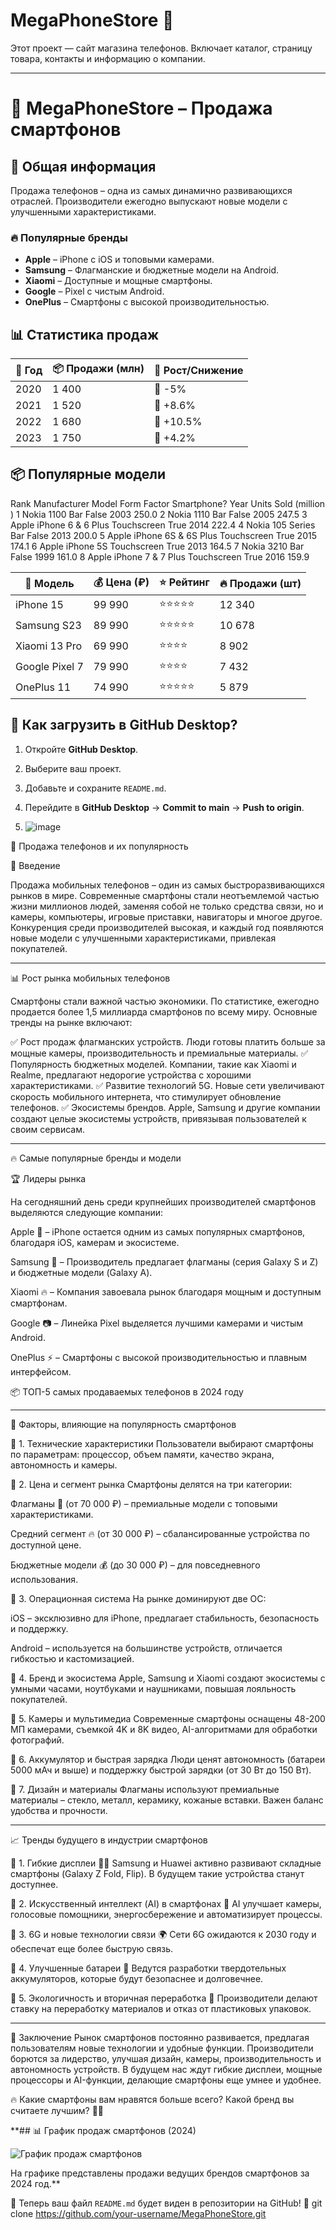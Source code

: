 # MegaPhoneStore 📱

Этот проект — сайт магазина телефонов. Включает каталог, страницу товара, контакты и информацию о компании.

---
# 📱 MegaPhoneStore – Продажа смартфонов  

## 📌 Общая информация  
Продажа телефонов – одна из самых динамично развивающихся отраслей. Производители ежегодно выпускают новые модели с улучшенными характеристиками.  

### 🔥 Популярные бренды  
- **Apple** – iPhone с iOS и топовыми камерами.  
- **Samsung** – Флагманские и бюджетные модели на Android.  
- **Xiaomi** – Доступные и мощные смартфоны.  
- **Google** – Pixel с чистым Android.  
- **OnePlus** – Смартфоны с высокой производительностью.  

## 📊 Статистика продаж  

| 📅 Год   | 📦 Продажи (млн) | 🔼 Рост/Снижение |
|---------|----------------|----------------|
| 2020    | 1 400          | 🔽 -5%        |
| 2021    | 1 520          | 🔼 +8.6%      |
| 2022    | 1 680          | 🔼 +10.5%     |
| 2023    | 1 750          | 🔼 +4.2%      |

## 📦 Популярные модели  
Rank	Manufacturer	Model	Form Factor	Smartphone?	Year	Units Sold (million )
	1	Nokia	1100	Bar	False	2003	250.0
	2	Nokia	1110	Bar	False	2005	247.5
	3	Apple	iPhone 6 & 6 Plus	Touchscreen	True	2014	222.4
	4	Nokia	105 Series	Bar	False	2013	200.0
	5	Apple	iPhone 6S & 6S Plus	Touchscreen	True	2015	174.1
	6	Apple	iPhone 5S	Touchscreen	True	2013	164.5
	7	Nokia	3210	Bar	False	1999	161.0
  8	Apple	iPhone 7 & 7 Plus	Touchscreen	True	2016	159.9

| 📱 Модель         | 💰 Цена (₽) | ⭐ Рейтинг | 🔥 Продажи (шт) |
|------------------|------------|-----------|----------------|
| iPhone 15       | 99 990      | ⭐⭐⭐⭐⭐     | 12 340         |
| Samsung S23     | 89 990      | ⭐⭐⭐⭐⭐     | 10 678         |
| Xiaomi 13 Pro   | 69 990      | ⭐⭐⭐⭐      | 8 902          |
| Google Pixel 7  | 79 990      | ⭐⭐⭐⭐      | 7 432          |
| OnePlus 11      | 74 990      | ⭐⭐⭐⭐⭐     | 5 879          |

## 🚀 Как загрузить в GitHub Desktop?  

1. Откройте **GitHub Desktop**.  
2. Выберите ваш проект.  
3. Добавьте и сохраните `README.md`.  
4. Перейдите в **GitHub Desktop** → **Commit to main** → **Push to origin**.

5. ![image](https://github.com/user-attachments/assets/b157cb3e-7754-4a59-a14e-8738417525c2)

📱 Продажа телефонов и их популярность

📌 Введение

Продажа мобильных телефонов – один из самых быстроразвивающихся рынков в мире. Современные смартфоны стали неотъемлемой частью жизни миллионов людей, заменяя собой не только средства связи, но и камеры, компьютеры, игровые приставки, навигаторы и многое другое. Конкуренция среди производителей высокая, и каждый год появляются новые модели с улучшенными характеристиками, привлекая покупателей.


---

📊 Рост рынка мобильных телефонов

Смартфоны стали важной частью экономики. По статистике, ежегодно продается более 1,5 миллиарда смартфонов по всему миру. Основные тренды на рынке включают:

✅ Рост продаж флагманских устройств. Люди готовы платить больше за мощные камеры, производительность и премиальные материалы.
✅ Популярность бюджетных моделей. Компании, такие как Xiaomi и Realme, предлагают недорогие устройства с хорошими характеристиками.
✅ Развитие технологий 5G. Новые сети увеличивают скорость мобильного интернета, что стимулирует обновление телефонов.
✅ Экосистемы брендов. Apple, Samsung и другие компании создают целые экосистемы устройств, привязывая пользователей к своим сервисам.


---

🔥 Самые популярные бренды и модели

🏆 Лидеры рынка

На сегодняшний день среди крупнейших производителей смартфонов выделяются следующие компании:

Apple 🍏 – iPhone остается одним из самых популярных смартфонов, благодаря iOS, камерам и экосистеме.

Samsung 📱 – Производитель предлагает флагманы (серия Galaxy S и Z) и бюджетные модели (Galaxy A).

Xiaomi 🔥 – Компания завоевала рынок благодаря мощным и доступным смартфонам.

Google 📷 – Линейка Pixel выделяется лучшими камерами и чистым Android.

OnePlus ⚡ – Смартфоны с высокой производительностью и плавным интерфейсом.


📦 ТОП-5 самых продаваемых телефонов в 2024 году


---

🚀 Факторы, влияющие на популярность смартфонов

📌 1. Технические характеристики
Пользователи выбирают смартфоны по параметрам: процессор, объем памяти, качество экрана, автономность и камеры.

📌 2. Цена и сегмент рынка
Смартфоны делятся на три категории:

Флагманы 💎 (от 70 000 ₽) – премиальные модели с топовыми характеристиками.

Средний сегмент 🔥 (от 30 000 ₽) – сбалансированные устройства по доступной цене.

Бюджетные модели 💰 (до 30 000 ₽) – для повседневного использования.


📌 3. Операционная система
На рынке доминируют две ОС:

iOS – эксклюзивно для iPhone, предлагает стабильность, безопасность и поддержку.

Android – используется на большинстве устройств, отличается гибкостью и кастомизацией.


📌 4. Бренд и экосистема
Apple, Samsung и Xiaomi создают экосистемы с умными часами, ноутбуками и наушниками, повышая лояльность покупателей.

📌 5. Камеры и мультимедиа
Современные смартфоны оснащены 48-200 МП камерами, съемкой 4K и 8K видео, AI-алгоритмами для обработки фотографий.

📌 6. Аккумулятор и быстрая зарядка
Люди ценят автономность (батареи 5000 мАч и выше) и поддержку быстрой зарядки (от 30 Вт до 150 Вт).

📌 7. Дизайн и материалы
Флагманы используют премиальные материалы – стекло, металл, керамику, кожаные вставки. Важен баланс удобства и прочности.


---

📈 Тренды будущего в индустрии смартфонов

📢 1. Гибкие дисплеи 📱📖
Samsung и Huawei активно развивают складные смартфоны (Galaxy Z Fold, Flip). В будущем такие устройства станут доступнее.

📢 2. Искусственный интеллект (AI) в смартфонах 🤖
AI улучшает камеры, голосовые помощники, энергосбережение и автоматизирует процессы.

📢 3. 6G и новые технологии связи 🌍
Сети 6G ожидаются к 2030 году и обеспечат еще более быструю связь.

📢 4. Улучшенные батареи 🔋
Ведутся разработки твердотельных аккумуляторов, которые будут безопаснее и долговечнее.

📢 5. Экологичность и вторичная переработка 🌱
Производители делают ставку на переработку материалов и отказ от пластиковых упаковок.


---

📩 Заключение
Рынок смартфонов постоянно развивается, предлагая пользователям новые технологии и удобные функции. Производители борются за лидерство, улучшая дизайн, камеры, производительность и автономность устройств. В будущем нас ждут гибкие дисплеи, мощные процессоры и AI-функции, делающие смартфоны еще умнее и удобнее.

🔥 Какие смартфоны вам нравятся больше всего? Какой бренд вы считаете лучшим? 📱💬

**## 📊 График продаж смартфонов (2024)

![График продаж смартфонов](images/sales_chart.png)

На графике представлены продажи ведущих брендов смартфонов за 2024 год.**

📌 Теперь ваш файл `README.md` будет виден в репозитории на GitHub! 🚀
git clone https://github.com/your-username/MegaPhoneStore.git
